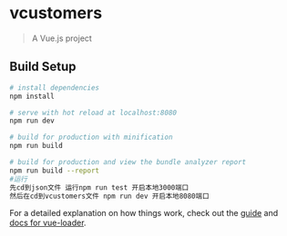 # vcustomers

> A Vue.js project

## Build Setup

``` bash
# install dependencies
npm install

# serve with hot reload at localhost:8080
npm run dev

# build for production with minification
npm run build

# build for production and view the bundle analyzer report
npm run build --report
#运行
先cd到json文件 运行npm run test 开启本地3000端口
然后在cd到vcustomers文件 npm run dev 开启本地8080端口
```

For a detailed explanation on how things work, check out the [guide](http://vuejs-templates.github.io/webpack/) and [docs for vue-loader](http://vuejs.github.io/vue-loader).

